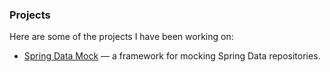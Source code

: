 ### Projects

Here are some of the projects I have been working on:

  * [Spring Data Mock](https://mmnaseri.github.io/spring-data-mock/) &mdash; a framework for mocking Spring Data repositories.